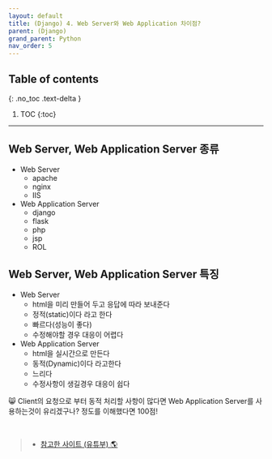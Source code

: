 ```yaml
---
layout: default
title: (Django) 4. Web Server와 Web Application 차이점?
parent: (Django)
grand_parent: Python
nav_order: 5
---
```


## Table of contents
{: .no_toc .text-delta }

1. TOC
{:toc}

---

## Web Server, Web Application Server 종류

- Web Server
	- apache
	- nginx
	- IIS
- Web Application Server
	- django
	- flask
	- php
	- jsp
	- ROL

## Web Server, Web Application Server 특징

- Web Server
	- html을 미리 만들어 두고 응답에 따라 보내준다
	- 정적(static)이다 라고 한다
	- 빠르다(성능이 좋다)
	- 수정해야할 경우 대응이 어렵다
- Web Application Server
	- html을 실시간으로 만든다
	- 동적(Dynamic)이다 라고한다
	- 느리다
	- 수정사항이 생길경우 대응이 쉽다

😸 Client의 요청으로 부터 동적 처리할 사항이 많다면 Web Application Server를 사용하는것이 유리겠구나? 정도를 이해했다면 100점!

<br>

> - [참고한 사이트 (유튜부) 🌎](https://www.youtube.com/watch?v=drPvtMNJOoM&list=PLuHgQVnccGMDLp4GH-rgQhVKqqZawlNwG&index=6)